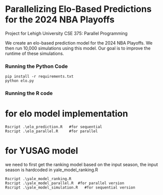 # Parallelizing Elo-Based Predictions for the 2024 NBA Playoffs

Project for Lehigh University CSE 375: Parallel Programming

We create an elo-based prediction model for the 2024 NBA Playoffs. 
We then run 10,000 simulations using this model.
Our goal is to improve the runtime of these simulations. 

### Running the Python Code 

```
pip install -r requirements.txt
python elo.py
```
### Running the R code
# for elo model implementation
```
Rscript .\elo_prediction.R   #for sequential
Rscript .\elo_parallel.R     #for parallel
```
# for YUSAG model
we need to first get the ranking model based on the input season, the input season is hardcoded in yale_model_ranking.R
```
Rscript .\yale_model_ranking.R
Rscript .\yale_model_parallel.R  #for parallel version
Rscript .\yale_model_simulation.R   #for sequential version
```
